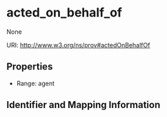 # acted_on_behalf_of

None

URI: http://www.w3.org/ns/prov#actedOnBehalfOf



<!-- no inheritance hierarchy -->


## Properties

 * Range: agent

## Identifier and Mapping Information


